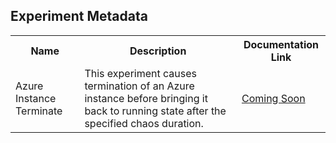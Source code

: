## Experiment Metadata

<table>
<tr>
<th> Name </th>
<th> Description </th>
<th> Documentation Link </th>
</tr>
<tr>
 <td> Azure Instance Terminate </td>
 <td> This experiment causes termination of an Azure instance before bringing it back to running state after the specified chaos duration.</td>
 <td>  <a href=""> Coming Soon </a> </td>
 </tr>
 </table>
